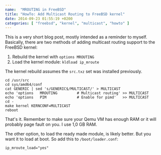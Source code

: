 ```yaml
---
name:  "MROUTING in FreeBSD"
title: "HowTo: Add Multicast Routing to FreeBSD kernel"
date: 2014-09-23 01:55:19 +0200
categories: [ "freebsd", "kernel", "multicast", "howto" ]
---
```


This is a very short blog post, mostly intended as a reminder to myself.
Basically, there are two methods of adding multicast routing support to
the FreeBSD kernel:

1. Rebuild the kernel with `options MROUTING`
2. Load the kernel module: `kldload ip_mroute`

The kernel rebuild assumes the `src.txz` set was installed previously.

    cd /usr/src
    cd sys/amd64/conf
    cat GENERIC | sed 's/GENERIC$/MULTICAST/' > MULTICAST
    echo 'options   MROUTING         # Multicast routing' >> MULTICAST
    echo 'options   PIM              # Enable for pimd'   >> MULTICAST
    cd -
    make kernel KERNCONF=MULTICAST
    reboot

That's it.  Remember to make sure your Qemu VM has enough RAM or it
will probably page fault on you.  I use 1,0 GB RAM.

The other option, to load the ready made module, is likely better.  But
you want it to load at boot.  So add this to `/boot/loader.conf`:

    ip_mroute_load="yes"

